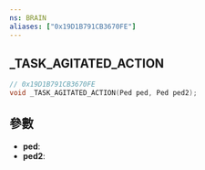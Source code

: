 ```yaml
---
ns: BRAIN
aliases: ["0x19D1B791CB3670FE"]
---
```

## _TASK_AGITATED_ACTION

```c
// 0x19D1B791CB3670FE
void _TASK_AGITATED_ACTION(Ped ped, Ped ped2);
```


## 參數
* **ped**: 
* **ped2**: 

